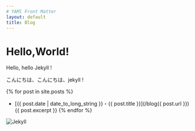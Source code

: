 ```yaml
---
# YAMl Front Matter
layout: default
title: Blog
---
```

# Hello,World!
Hello, hello Jekyll !

こんにちは、こんにちは、jekyll !  

<!-- <ul>
  {% for post in site.posts %}
    <li>
      <a href="/blog{{ post.url }}">{{post.title}}</a>
      {{ post.excerpt }}
    </li>
  {% endfor %}
</ul> -->

{% for post in site.posts %}
- [{{ post.date | date_to_long_string }}・{{ post.title }}](/blog{{ post.url }})  
  {{ post.excerpt }}
{% endfor %}

![Jekyll](/blog/common/images/jekyll.png)
